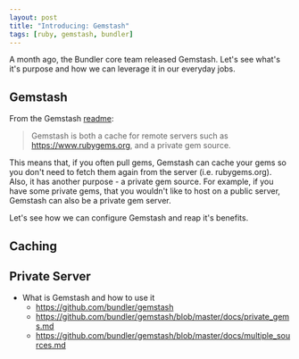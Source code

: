 ```yaml
---
layout: post
title: "Introducing: Gemstash"
tags: [ruby, gemstash, bundler]
---
```


A month ago, the Bundler core team released Gemstash. Let's see what's it's
purpose and how we can leverage it in our everyday jobs.

## Gemstash

From the Gemstash [readme](https://github.com/bundler/gemstash/blob/master/README.md):

> Gemstash is both a cache for remote servers such as https://www.rubygems.org,
> and a private gem source.

This means that, if you often pull gems, Gemstash can cache your gems so you
don't need to fetch them again from the server (i.e. rubygems.org). Also, it has
another purpose - a private gem source. For example, if you have some private
gems, that you wouldn't like to host on a public server, Gemstash can also be a
private gem server.

Let's see how we can configure Gemstash and reap it's benefits.

## Caching

## Private Server

- What is Gemstash and how to use it
    - https://github.com/bundler/gemstash
    - https://github.com/bundler/gemstash/blob/master/docs/private_gems.md
    - https://github.com/bundler/gemstash/blob/master/docs/multiple_sources.md

